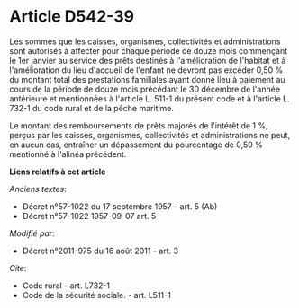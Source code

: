 # Article D542-39

Les sommes que les caisses, organismes, collectivités et administrations sont autorisés à affecter pour chaque période de
douze mois commençant le 1er janvier au service des prêts destinés à l'amélioration   de l'habitat et à l'amélioration du
lieu d'accueil de l'enfant ne devront pas excéder 0,50 % du montant total des prestations familiales ayant donné lieu à
paiement au cours de la période de douze mois précédant le 30 décembre de l'année antérieure et mentionnées à l'article L.
511-1 du présent code et à l'article L. 732-1 du code rural et de la pêche maritime. 

Le montant des remboursements de prêts majorés de l'intérêt de 1 %, perçus par les caisses, organismes, collectivités et
administrations ne peut, en aucun cas, entraîner un dépassement du pourcentage de 0,50 % mentionné à l'alinéa précédent.

**Liens relatifs à cet article**

_Anciens textes_:

  - Décret n°57-1022 du 17 septembre 1957 - art. 5 (Ab)
  - Décret n°57-1022 1957-09-07 art. 5

_Modifié par_:

  - Décret n°2011-975 du 16 août 2011 - art. 3

_Cite_:

  - Code rural - art. L732-1
  - Code de la sécurité sociale. - art. L511-1
